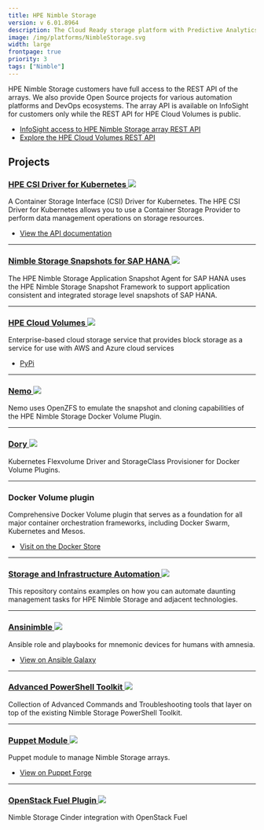 ```yaml
---
title: HPE Nimble Storage
version: v 6.01.8964
description: The Cloud Ready storage platform with Predictive Analytics provides robust APIs for service providers and tinkerers alike for the next generation data center.
image: /img/platforms/NimbleStorage.svg
width: large
frontpage: true
priority: 3
tags: ["Nimble"]
---
```

HPE Nimble Storage customers have full access to the REST API of the arrays. We also provide Open Source projects for various automation platforms and DevOps ecosystems. The array API is available on InfoSight for customers only while the REST API for HPE Cloud Volumes is public.

- [InfoSight access to HPE Nimble Storage array REST API](https://infosight.nimblestorage.com/InfoSight/#documentation)
- [Explore the HPE Cloud Volumes REST API](https://cloudvolumes.hpe.com/help/rest/api-overview/)

## Projects

### [HPE CSI Driver for Kubernetes ![](Github)](https://github.com/hpe-storage/csi-driver)

A Container Storage Interface (CSI) Driver for Kubernetes. The HPE CSI Driver for Kubernetes allows you to use a Container Storage Provider to perform data management operations on storage resources.

- [View the API documentation](https://developer.hpe.com/api/hpe-nimble-csp/)

---

### [Nimble Storage Snapshots for SAP HANA ![](Github)](https://github.com/NimbleStorage/nimble-sap-hana-agent)

The HPE Nimble Storage Application Snapshot Agent for SAP HANA uses the HPE Nimble Storage Snapshot Framework to support application consistent and integrated storage level snapshots of SAP HANA.

---

### [HPE Cloud Volumes ![](Github)](https://github.com/NimbleStorage/hpecloudvolumes)

Enterprise-based cloud storage service that provides block storage as a service for use with AWS and Azure cloud services

- [PyPi](https://pypi.org/project/hpecloudvolumes/)

---

### [Nemo ![](Github)](https://github.com/NimbleStorage/Nemo)

Nemo uses OpenZFS to emulate the snapshot and cloning capabilities of the HPE Nimble Storage Docker Volume Plugin.

---

### [Dory ![](Github)](https://github.com/hpe-storage/dory)

Kubernetes Flexvolume Driver and StorageClass Provisioner for Docker Volume Plugins.

---

### Docker Volume plugin

Comprehensive Docker Volume plugin that serves as a foundation for all major container orchestration frameworks, including Docker Swarm, Kubernetes and Mesos.

- [Visit on the Docker Store](https://store.docker.com/plugins/nimble)

---

### [Storage and Infrastructure Automation ![](Github)](https://github.com/NimbleStorage/automation-examples)

This repository contains examples on how you can automate daunting management tasks for HPE Nimble Storage and adjacent technologies.

---

### [Ansinimble ![](Github)](https://github.com/NimbleStorage/ansinimble)

Ansible role and playbooks for mnemonic devices for humans with amnesia.

- [View on Ansible Galaxy](https://galaxy.ansible.com/NimbleStorage/Ansinimble/)

---

### [Advanced PowerShell Toolkit ![](Github)](https://github.com/chris-lionetti/NimbleAdvancedPowerShellToolkit)

Collection of Advanced Commands and Troubleshooting tools that layer on top of the existing Nimble Storage PowerShell Toolkit.

---

### [Puppet Module ![](Github)](https://github.com/NimbleStorage/nimble-puppet)

Puppet module to manage Nimble Storage arrays.

- [View on Puppet Forge](https://forge.puppet.com/nimblestorage/nimblestorage)

---

### [OpenStack Fuel Plugin ![](Github)](https://github.com/NimbleStorage/nimble-fuel-cinder-plugin)

Nimble Storage Cinder integration with OpenStack Fuel